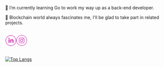 🌱 I’m currently learning Go to work my way up as a back-end developer.

:metal: Blockchain world always fascinates me, I'll be glad to take part in related projects.

  
<br>
<a href="https://www.linkedin.com/in/e-amiri/" target="_blank"><img alt="LinkedIn" src="https://github.com/E-Amiri/E-Amiri/blob/main/LinkedIn-v2.png" width="35"></a><a href="https://www.instagram.com/ehsan.9891" target="_blank"><img alt="Instagram" src="https://github.com/E-Amiri/E-Amiri/blob/main/Instagram-v2.png" width="35"></a>
<br>

<br>

[![Top Langs](https://github-readme-stats.vercel.app/api/top-langs/?username=E-Amiri&theme=github_dark&layout=compact)](https://github.com/E-Amiri/E-Amiri)

<br>
